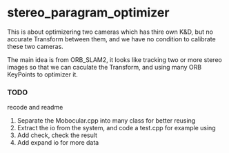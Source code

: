 # stereo_paragram_optimizer

This is about optimizering two cameras which has thire own K&D, but no accurate Transform between them, and we have no condition to calibrate these two cameras.

The main idea is from ORB_SLAM2, it looks like tracking two or more stereo images so that we can caculate the Transform, and using many ORB KeyPoints to optimizer it.



### TODO

recode and readme

1. Separate the Mobocular.cpp into many class for better reusing
2. Extract the io from the system, and code a test.cpp for example using 
3. Add check, check the result
4. Add expand io for more data